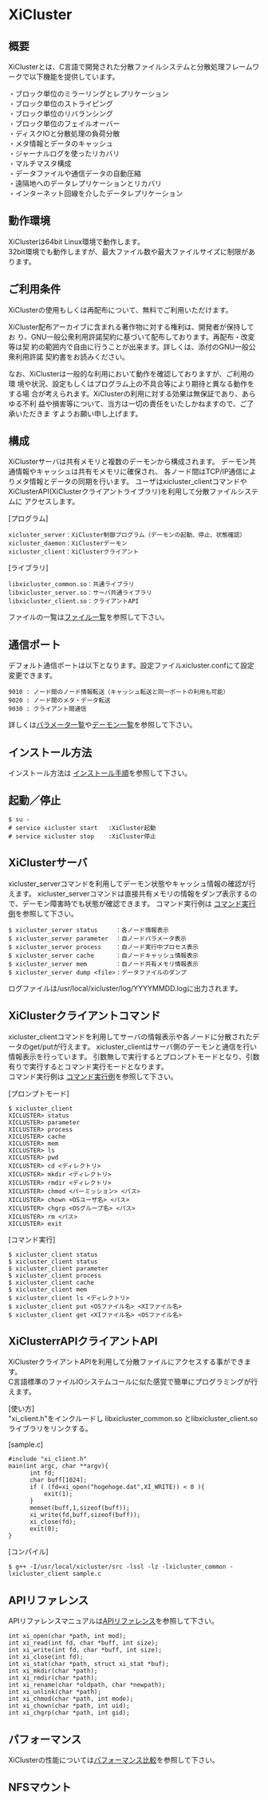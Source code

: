 # XiCluster

## 概要
XiClusterとは、C言語で開発された分散ファイルシステムと分散処理フレームワークで以下機能を提供しています。  

・ブロック単位のミラーリングとレプリケーション  
・ブロック単位のストライピング  
・ブロック単位のリバランシング  
・ブロック単位のフェイルオーバー  
・ディスクIOと分散処理の負荷分散  
・メタ情報とデータのキャッシュ  
・ジャーナルログを使ったリカバリ  
・マルチマスタ構成  
・データファイルや通信データの自動圧縮  
・遠隔地へのデータレプリケーションとリカバリ  
・インターネット回線を介したデータレプリケーション

## 動作環境
XiClusterは64bit Linux環境で動作します。  
32bit環境でも動作しますが、最大ファイル数や最大ファイルサイズに制限があります。

## ご利用条件
XiClusterの使用もしくは再配布について、無料でご利用いただけます。  

XiCluster配布アーカイブに含まれる著作物に対する権利は、開発者が保持してお
り、GNU一般公衆利用許諾契約に基づいて配布しております。再配布・改変等は契
約の範囲内で自由に行うことが出来ます。詳しくは、添付のGNU一般公衆利用許諾
契約書をお読みください。

なお、XiClusterは一般的な利用において動作を確認しておりますが、ご利用の環
境や状況、設定もしくはプログラム上の不具合等により期待と異なる動作をする場
合が考えられます。XiClusterの利用に対する効果は無保証であり、あらゆる不利
益や損害等について、当方は一切の責任をいたしかねますので、ご了承いただきま
すようお願い申し上げます。

## 構成
XiClusterサーバは共有メモリと複数のデーモンから構成されます。
デーモン共通情報やキャッシュは共有モメモリに確保され、
各ノード間はTCP/IP通信によりメタ情報とデータの同期を行います。
ユーザはxicluster_clientコマンドやXiClusterAPI(XiClusterクライアントライブラリ)を利用して分散ファイルシステムに
アクセスします。

[プログラム]  
```  
xicluster_server：XiCluster制御プログラム（デーモンの起動、停止、状態確認）  
xicluster_daemon：XiClusterデーモン  
xicluster_client：XiClusterクライアント  
```  
[ライブラリ]  
```  
libxicluster_common.so：共通ライブラリ  
libxicluster_server.so：サーバ共通ライブラリ  
libxicluster_client.so：クライアントAPI  
```  
ファイルの一覧は[ファイル一覧](doc/FILES.md)を参照して下さい。  

## 通信ポート 
デフォルト通信ポートは以下となります。設定ファイルxicluster.confにて設定変更できます。
```  
9010 : ノード間のノード情報転送（キャッシュ転送と同一ポートの利用も可能）  
9020 : ノード間のメタ・データ転送   
9030 : クライアント間通信  
```    
詳しくは[パラメータ一覧](doc/PARAMETER.md)や[デーモン一覧](doc/PROCESS.md)を参照して下さい。 

## インストール方法
インストール方法は [インストール手順](doc/INSTALL.md)を参照して下さい。

## 起動／停止  
```  
$ su -
# service xicluster start   :XiCluster起動
# service xicluster stop    :XiCluster停止
```  

## XiClusterサーバ
xicluster_serverコマンドを利用してデーモン状態やキャッシュ情報の確認が行えます。
xicluster_serverコマンドは直接共有メモリの情報をダンプ表示するので、デーモン障害時でも状態が確認できます。
コマンド実行例は [コマンド実行例](doc/EXEMPLE.md)を参照して下さい。  

```  
$ xicluster_server status     ：各ノード情報表示  
$ xicluster_server parameter  ：自ノードパラメータ表示  
$ xicluster_server process    ：自ノード実行中プロセス表示  
$ xicluster_server cache      ：自ノードキャッシュ情報表示  
$ xicluster_server mem        ：自ノード共有メモリ情報表示  
$ xicluster_server dump <file>：データファイルのダンプ  
```    
ログファイルは/usr/local/xicluster/log/YYYYMMDD.logに出力されます。  

## XiClusterクライアントコマンド
xicluster_clientコマンドを利用してサーバの情報表示や各ノードに分散されたデータのget/putが行えます。
xicluster_clientはサーバ側のデーモンと通信を行い情報表示を行っています。
引数無しで実行するとプロンプトモードとなり、引数有りで実行するとコマンド実行モードとなります。  
コマンド実行例は [コマンド実行例](doc/EXEMPLE.md)を参照して下さい。  
  
[プロンプトモード]  
```  
$ xicluster_client  
XICLUSTER> status  
XICLUSTER> parameter
XICLUSTER> process
XICLUSTER> cache
XICLUSTER> mem
XICLUSTER> ls  
XICLUSTER> pwd  
XICLUSTER> cd <ディレクトリ>  
XICLUSTER> mkdir <ディレクトリ>  
XICLUSTER> rmdir <ディレクトリ>  
XICLUSTER> chmod <パーミッション> <パス>  
XICLUSTER> chown <OSユーザ名> <パス>  
XICLUSTER> chgrp <OSグループ名> <パス>  
XICLUSTER> rm <パス>  
XICLUSTER> exit  
```    
[コマンド実行] 
```  
$ xicluster_client status  
$ xicluster_client status  
$ xicluster_client parameter
$ xicluster_client process
$ xicluster_client cache
$ xicluster_client mem
$ xicluster_client ls <ディレクトリ>  
$ xicluster_client put <OSファイル名> <XIファイル名>  
$ xicluster_client get <XIファイル名> <OSファイル名>  
```  

## XiClusterrAPIクライアントAPI
XiClusterクライアントAPIを利用して分散ファイルにアクセスする事ができます。  
C言語標準のファイルIOシステムコールに似た感覚で簡単にプログラミングが行えます。  
  
[使い方]  
"xi_client.h"をインクルードし libxicluster_common.so とlibxicluster_client.soライブラリをリンクする。  
  
[sample.c]  
```
#include "xi_client.h"  
main(int argc, char **argv){  
      int fd;  
      char buff[1024];  
      if ( (fd=xi_open("hogehoge.dat",XI_WRITE)) < 0 ){  
          exit(1);  
      }  
      memset(buff,1,sizeof(buff));  
      xi_write(fd,buff,sizeof(buff));  
      xi_close(fd);  
      exit(0);  
}  
```  
[コンパイル]  
```  
$ g++ -I/usr/local/xicluster/src -lssl -lz -lxicluster_common -lxicluster_client sample.c  
```  

## APIリファレンス
APIリファレンスマニュアルは[APIリファレンス](doc/API.md)を参照して下さい。  
```  
int xi_open(char *path, int mod);
int xi_read(int fd, char *buff, int size);  
int xi_write(int fd, char *buff, int size);  
int xi_close(int fd);  
int xi_stat(char *path, struct xi_stat *buf);  
int xi_mkdir(char *path);  
int xi_rmdir(char *path);  
int xi_rename(char *oldpath, char *newpath);  
int xi_unlink(char *path);  
int xi_chmod(char *path, int mode);  
int xi_chown(char *path, int uid);  
int xi_chgrp(char *path, int gid);  
```    

## パフォーマンス
XiClusterの性能については[パフォーマンス比較](doc/PEFORMANCE.md)を参照して下さい。  

## NFSマウント  


